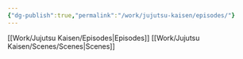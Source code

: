 ```yaml
---
{"dg-publish":true,"permalink":"/work/jujutsu-kaisen/episodes/"}
---
```



[[Work/Jujutsu Kaisen/Episodes\|Episodes]]
[[Work/Jujutsu Kaisen/Scenes/Scenes\|Scenes]]
